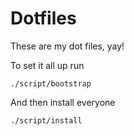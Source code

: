 Dotfiles
========

These are my dot files, yay!

To set it all up run

    ./script/bootstrap

And then install everyone

    ./script/install
